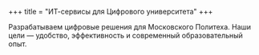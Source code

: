 +++
title = "ИТ-сервисы для Цифрового университета"
+++

Разрабатываем цифровые решения для Московского Политеха. Наши цели — удобство, эффективность и современный образовательный опыт.
